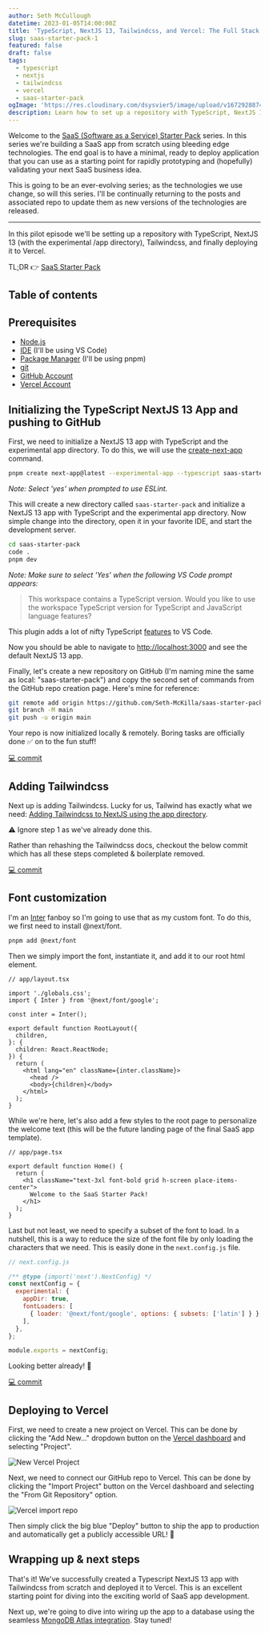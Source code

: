 ```yaml
---
author: Seth McCullough
datetime: 2023-01-05T14:00:00Z
title: 'TypeScript, NextJS 13, Tailwindcss, and Vercel: The Full Stack Dream Team'
slug: saas-starter-pack-1
featured: false
draft: false
tags:
  - typescript
  - nextjs
  - tailwindcss
  - vercel
  - saas-starter-pack
ogImage: 'https://res.cloudinary.com/dsysvier5/image/upload/v1672928874/saas-starter-pack/Post-1/ssp-1-og_gqqr1i.jpg'
description: Learn how to set up a repository with TypeScript, NextJS 13, Tailwindcss, deployed to Vercel for efficient and effective full stack development.
---
```


Welcome to the [SaaS (Software as a Service) Starter Pack](https://mckilla.dev/tags/saas-starter-pack) series. In this series we're building a SaaS app from scratch using bleeding edge technologies. The end goal is to have a minimal, ready to deploy application that you can use as a starting point for rapidly prototyping and (hopefully) validating your next SaaS business idea.

This is going to be an ever-evolving series; as the technologies we use change, so will this series. I'll be continually returning to the posts and associated repo to update them as new versions of the technologies are released.

---

In this pilot episode we'll be setting up a repository with TypeScript, NextJS 13 (with the experimental /app directory), Tailwindcss, and finally deploying it to Vercel.

TL;DR 👉 [SaaS Starter Pack](https://github.com/Seth-McKilla/saas-starter-pack/tree/Part-1)

## Table of contents

## Prerequisites

- [Node.js](https://nodejs.org/en/)
- [IDE](https://code.visualstudio.com/) (I'll be using VS Code)
- [Package Manager](https://pnpm.io/) (I'll be using pnpm)
- [git](https://git-scm.com/)
- [GitHub Account](https://github.com/)
- [Vercel Account](https://vercel.com/)

## Initializing the TypeScript NextJS 13 App and pushing to GitHub

First, we need to initialize a NextJS 13 app with TypeScript and the experimental app directory. To do this, we will use the [create-next-app](https://nextjs.org/docs/api-reference/create-next-app) command.

```bash
pnpm create next-app@latest --experimental-app --typescript saas-starter-pack
```

_Note: Select 'yes' when prompted to use ESLint._

This will create a new directory called `saas-starter-pack` and initialize a NextJS 13 app with TypeScript and the experimental app directory. Now simple change into the directory, open it in your favorite IDE, and start the development server.

```bash
cd saas-starter-pack
code .
pnpm dev
```

_Note: Make sure to select 'Yes' when the following VS Code prompt appears:_

> This workspace contains a TypeScript version. Would you like to use the workspace TypeScript version for TypeScript and JavaScript language features?

This plugin adds a lot of nifty TypeScript [features](https://beta.nextjs.org/docs/configuring/typescript#plugin-features) to VS Code.

Now you should be able to navigate to [http://localhost:3000](http://localhost:3000) and see the default NextJS 13 app.

Finally, let's create a new repository on GitHub (I'm naming mine the same as local: "saas-starter-pack") and copy the second set of commands from the GitHub repo creation page. Here's mine for reference:

```bash
git remote add origin https://github.com/Seth-McKilla/saas-starter-pack.git
git branch -M main
git push -u origin main
```

Your repo is now initialized locally & remotely. Boring tasks are officially done ✅ on to the fun stuff!

[💻 commit](https://github.com/Seth-McKilla/saas-starter-pack/tree/3a503138d86cc415cb83f5b151467571748615c1)

## Adding Tailwindcss

Next up is adding Tailwindcss. Lucky for us, Tailwind has exactly what we need: [Adding Tailwindcss to NextJS using the app directory](https://tailwindcss.com/docs/guides/nextjs#app-directory).

⚠️ Ignore step 1 as we've already done this.

Rather than rehashing the Tailwindcss docs, checkout the below commit which has all these steps completed & boilerplate removed.

[💻 commit](https://github.com/Seth-McKilla/saas-starter-pack/tree/e1d73a4b429f8aea9e1d6766483d644cf1369d89)

## Font customization

I'm an [Inter](https://fonts.google.com/specimen/Inter) fanboy so I'm going to use that as my custom font. To do this, we first need to install @next/font.

```bash
pnpm add @next/font
```

Then we simply import the font, instantiate it, and add it to our root html element.

```tsx
// app/layout.tsx

import './globals.css';
import { Inter } from '@next/font/google';

const inter = Inter();

export default function RootLayout({
  children,
}: {
  children: React.ReactNode;
}) {
  return (
    <html lang="en" className={inter.className}>
      <head />
      <body>{children}</body>
    </html>
  );
}
```

While we're here, let's also add a few styles to the root page to personalize the welcome text (this will be the future landing page of the final SaaS app template).

```tsx
// app/page.tsx

export default function Home() {
  return (
    <h1 className="text-3xl font-bold grid h-screen place-items-center">
      Welcome to the SaaS Starter Pack!
    </h1>
  );
}
```

Last but not least, we need to specify a subset of the font to load. In a nutshell, this is a way to reduce the size of the font file by only loading the characters that we need. This is easily done in the `next.config.js` file.

```js
// next.config.js

/** @type {import('next').NextConfig} */
const nextConfig = {
  experimental: {
    appDir: true,
    fontLoaders: [
      { loader: '@next/font/google', options: { subsets: ['latin'] } },
    ],
  },
};

module.exports = nextConfig;
```

Looking better already! 🎉

[💻 commit](https://github.com/Seth-McKilla/saas-starter-pack/tree/bf8f43508ac8cb6ecf23291374085334d3afbcec)

## Deploying to Vercel

First, we need to create a new project on Vercel. This can be done by clicking the "Add New..." dropdown button on the [Vercel dashboard](https://vercel.com/dashboard) and selecting "Project".

![New Vercel Project](https://res.cloudinary.com/dsysvier5/image/upload/v1673093734/saas-starter-pack/Post-1/vercel-new-project_ahbvv9.png)

Next, we need to connect our GitHub repo to Vercel. This can be done by clicking the "Import Project" button on the Vercel dashboard and selecting the "From Git Repository" option.

![Vercel import repo](https://res.cloudinary.com/dsysvier5/image/upload/v1673093734/saas-starter-pack/Post-1/vercel-import-repo_nkypgw.png)

Then simply click the big blue "Deploy" button to ship the app to production and automatically get a publicly accessible URL! 🎉

## Wrapping up & next steps

That's it! We've successfully created a Typescript NextJS 13 app with Tailwindcss from scratch and deployed it to Vercel. This is an excellent starting point for diving into the exciting world of SaaS app development.

Next up, we're going to dive into wiring up the app to a database using the seamless [MongoDB Atlas integration](https://vercel.com/integrations/mongodbatlas). Stay tuned!
